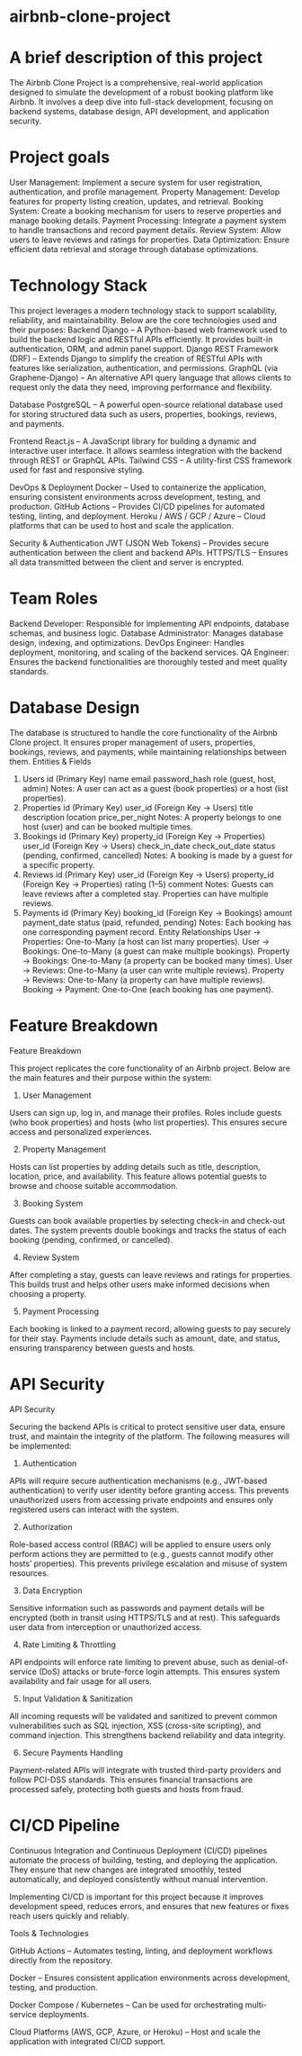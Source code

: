 # airbnb-clone-project

# A brief description of this project 

The Airbnb Clone Project is a comprehensive, 
real-world application designed to simulate the development of a robust booking platform like Airbnb.
It involves a deep dive into full-stack development, 
focusing on backend systems, database design, 
API development, and application security.

# Project goals
User Management: Implement a secure system for user registration, authentication, and profile management.
Property Management: Develop features for property listing creation, updates, and retrieval.
Booking System: Create a booking mechanism for users to reserve properties and manage booking details.
Payment Processing: Integrate a payment system to handle transactions and record payment details.
Review System: Allow users to leave reviews and ratings for properties.
Data Optimization: Ensure efficient data retrieval and storage through database optimizations.

# Technology Stack 
This project leverages a modern technology stack to support scalability, reliability, and maintainability.
Below are the core technologies used and their purposes:
 Backend
Django – A Python-based web framework used to build the backend logic and RESTful APIs efficiently. 
It provides built-in authentication, ORM, and admin panel support.
Django REST Framework (DRF) – Extends Django to simplify the creation of RESTful APIs with features like serialization, 
authentication, and permissions.
GraphQL (via Graphene-Django) – An alternative API query language that allows clients to request only the data they need, 
improving performance and flexibility.

Database
PostgreSQL – A powerful open-source relational database used for storing structured data such as users, 
properties, bookings, reviews, and payments.

Frontend
React.js – A JavaScript library for building a dynamic and interactive user interface.
It allows seamless integration with the backend through REST or GraphQL APIs.
Tailwind CSS – A utility-first CSS framework used for fast and responsive styling.

DevOps & Deployment
Docker – Used to containerize the application, ensuring consistent environments across development,
testing, and production.
GitHub Actions – Provides CI/CD pipelines for automated testing, linting, and deployment.
Heroku / AWS / GCP / Azure – Cloud platforms that can be used to host and scale the application.

Security & Authentication
JWT (JSON Web Tokens) – Provides secure authentication between the client and backend APIs.
HTTPS/TLS – Ensures all data transmitted between the client and server is encrypted.

# Team Roles
Backend Developer: Responsible for implementing API endpoints, database schemas, and business logic.
Database Administrator: Manages database design, indexing, and optimizations.
DevOps Engineer: Handles deployment, monitoring, and scaling of the backend services.
QA Engineer: Ensures the backend functionalities are thoroughly tested and meet quality standards.

# Database Design
The database is structured to handle the core functionality of the Airbnb Clone project.
It ensures proper management of users, properties, bookings, reviews, and payments, 
while maintaining relationships between them.
Entities & Fields
1. Users
id (Primary Key)
name
email
password_hash
role (guest, host, admin)
Notes: A user can act as a guest (book properties) or a host (list properties).
2. Properties
id (Primary Key)
user_id (Foreign Key → Users)
title
description
location
price_per_night
Notes: A property belongs to one host (user) and can be booked multiple times.
3. Bookings
id (Primary Key)
property_id (Foreign Key → Properties)
user_id (Foreign Key → Users)
check_in_date
check_out_date
status (pending, confirmed, cancelled)
Notes: A booking is made by a guest for a specific property.
4. Reviews
id (Primary Key)
user_id (Foreign Key → Users)
property_id (Foreign Key → Properties)
rating (1–5)
comment
Notes: Guests can leave reviews after a completed stay. Properties can have multiple reviews.
5. Payments
id (Primary Key)
booking_id (Foreign Key → Bookings)
amount
payment_date
status (paid, refunded, pending)
Notes: Each booking has one corresponding payment record.
Entity Relationships
User → Properties: One-to-Many (a host can list many properties).
User → Bookings: One-to-Many (a guest can make multiple bookings).
Property → Bookings: One-to-Many (a property can be booked many times).
User → Reviews: One-to-Many (a user can write multiple reviews).
Property → Reviews: One-to-Many (a property can have multiple reviews).
Booking → Payment: One-to-One (each booking has one payment).

# Feature Breakdown
Feature Breakdown

This project replicates the core functionality of an Airbnb project. Below are the main features and their purpose within the system:

1. User Management

Users can sign up, log in, and manage their profiles. Roles include guests (who book properties) and hosts (who list properties). This ensures secure access and personalized experiences.

2. Property Management

Hosts can list properties by adding details such as title, description, location, price, and availability. This feature allows potential guests to browse and choose suitable accommodation.

3. Booking System

Guests can book available properties by selecting check-in and check-out dates. The system prevents double bookings and tracks the status of each booking (pending, confirmed, or cancelled).

4. Review System

After completing a stay, guests can leave reviews and ratings for properties. This builds trust and helps other users make informed decisions when choosing a property.

5. Payment Processing

Each booking is linked to a payment record, allowing guests to pay securely for their stay. Payments include details such as amount, date, and status, ensuring transparency between guests and hosts.
# API Security
API Security

Securing the backend APIs is critical to protect sensitive user data, ensure trust, and maintain the integrity of the platform. The following measures will be implemented:

1. Authentication

APIs will require secure authentication mechanisms (e.g., JWT-based authentication) to verify user identity before granting access. This prevents unauthorized users from accessing private endpoints and ensures only registered users can interact with the system.

2. Authorization

Role-based access control (RBAC) will be applied to ensure users only perform actions they are permitted to (e.g., guests cannot modify other hosts’ properties). This prevents privilege escalation and misuse of system resources.

3. Data Encryption

Sensitive information such as passwords and payment details will be encrypted (both in transit using HTTPS/TLS and at rest). This safeguards user data from interception or unauthorized access.

4. Rate Limiting & Throttling

API endpoints will enforce rate limiting to prevent abuse, such as denial-of-service (DoS) attacks or brute-force login attempts. This ensures system availability and fair usage for all users.

5. Input Validation & Sanitization

All incoming requests will be validated and sanitized to prevent common vulnerabilities such as SQL injection, XSS (cross-site scripting), and command injection. This strengthens backend reliability and data integrity.

6. Secure Payments Handling

Payment-related APIs will integrate with trusted third-party providers and follow PCI-DSS standards. This ensures financial transactions are processed safely, protecting both guests and hosts from fraud.

# CI/CD Pipeline
Continuous Integration and Continuous Deployment (CI/CD) pipelines automate the process of building, testing, and deploying the application. They ensure that new changes are integrated smoothly, tested automatically, and deployed consistently without manual intervention.

Implementing CI/CD is important for this project because it improves development speed, reduces errors, and ensures that new features or fixes reach users quickly and reliably.

Tools & Technologies

GitHub Actions – Automates testing, linting, and deployment workflows directly from the repository.

Docker – Ensures consistent application environments across development, testing, and production.

Docker Compose / Kubernetes – Can be used for orchestrating multi-service deployments.

Cloud Platforms (AWS, GCP, Azure, or Heroku) – Host and scale the application with integrated CI/CD support.
